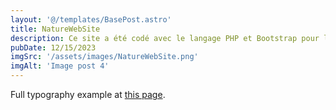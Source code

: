 ```yaml
---
layout: '@/templates/BasePost.astro'
title: NatureWebSite
description: Ce site a été codé avec le langage PHP et Bootstrap pour le design.
pubDate: 12/15/2023
imgSrc: '/assets/images/NatureWebSite.png'
imgAlt: 'Image post 4'
---
```


Full typography example at [this page](../sixth-post/).
